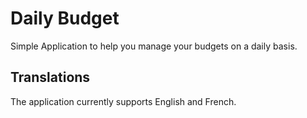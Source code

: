 # Daily Budget

Simple Application to help you manage your budgets on a daily basis.

## Translations

The application currently supports English and French.
